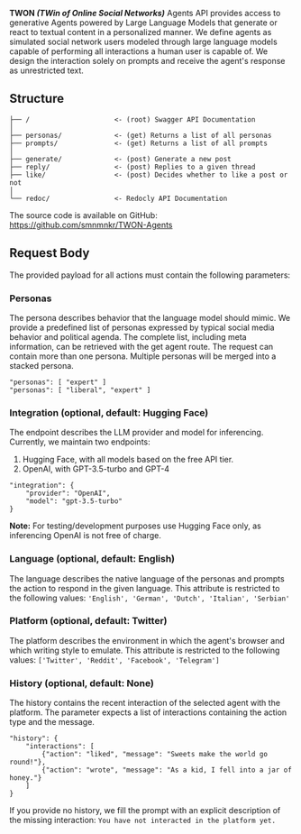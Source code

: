 **TWON *(TWin of Online Social Networks)*** Agents API provides access to generative Agents powered by Large Language Models that generate or react to textual content in a personalized manner. We define agents as simulated social network users modeled through large language models capable of performing all interactions a human user is capable of. We design the interaction solely on prompts and receive the agent's response as unrestricted text.

## Structure

```
├── /                     <- (root) Swagger API Documentation
│   
├── personas/             <- (get) Returns a list of all personas
├── prompts/              <- (get) Returns a list of all prompts
│ 
├── generate/             <- (post) Generate a new post
├── reply/                <- (post) Replies to a given thread
├── like/                 <- (post) Decides whether to like a post or not
│ 
└── redoc/                <- Redocly API Documentation
```

The source code is available on GitHub: <https://github.com/smnmnkr/TWON-Agents>

## Request Body

The provided payload for all actions must contain the following parameters:

### Personas

The persona describes behavior that the language model should mimic. We provide a predefined list of personas expressed by typical social media behavior and political agenda. The complete list, including meta information, can be retrieved with the get agent route. The request can contain more than one persona. Multiple personas will be merged into a stacked persona.

```
"personas": [ "expert" ]
"personas": [ "liberal", "expert" ]
```

### Integration (optional, default: Hugging Face)

The endpoint describes the LLM provider and model for inferencing. Currently, we maintain two endpoints:

1) Hugging Face, with all models based on the free API tier.
2) OpenAI, with GPT-3.5-turbo and GPT-4

```
"integration": {
    "provider": "OpenAI",
    "model": "gpt-3.5-turbo"
}
```

**Note:** For testing/development purposes use Hugging Face only, as inferencing OpenAI is not free of charge.

### Language (optional, default: English)
The language describes the native language of the personas and prompts the action to respond in the given language. This attribute is restricted to the following values: `'English', 'German', 'Dutch', 'Italian', 'Serbian'`

### Platform (optional, default: Twitter)
The platform describes the environment in which the agent's browser and which writing style to emulate. This attribute is restricted to the following values: `['Twitter', 'Reddit', 'Facebook', 'Telegram']`


### History (optional, default: None)

The history contains the recent interaction of the selected agent with the platform. The parameter expects a list of interactions containing the action type and the message.

```
"history": {
    "interactions": [
        {"action": "liked", "message": "Sweets make the world go round!"},
        {"action": "wrote", "message": "As a kid, I fell into a jar of honey."}
    ]
}
```

If you provide no history, we fill the prompt with an explicit description of the missing interaction: `You have not interacted in the platform yet.`
